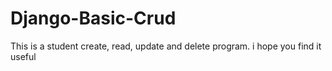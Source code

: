 # Django-Basic-Crud
This is a student create, read, update and delete program. i hope you find it useful

